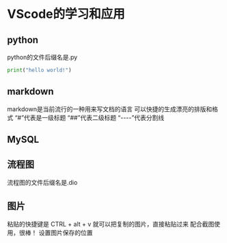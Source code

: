 # VScode的学习和应用
## python
python的文件后缀名是.py
```py
print("hello world!")
```
## markdown
markdown是当前流行的一种用来写文档的语言
可以快捷的生成漂亮的排版和格式
“#”代表是一级标题
“##”代表二级标题
“----”代表分割线
## MySQL

## 流程图
流程图的文件后缀名是.dio
## 图片
粘贴的快捷键是
CTRL + alt + v
就可以把复制的图片，直接粘贴过来
配合截图使用，很棒！
设置图片保存的位置

